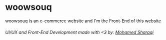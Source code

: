 # woowsouq
woowsouq is an e-commerce website and I'm the Front-End of this website


###### UI/UX and Front-End Development made with <3 by: [Mohamed Sharaqi](https://www.linkedin.com/in/sirmuhammadaeb/)
